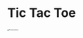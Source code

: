 # Tic Tac Toe

###### <img src="https://github.com/zbkva/TicTacToeGame/blob/main/presentation.gif" alt="Presentation" style="zoom:25%;" />

